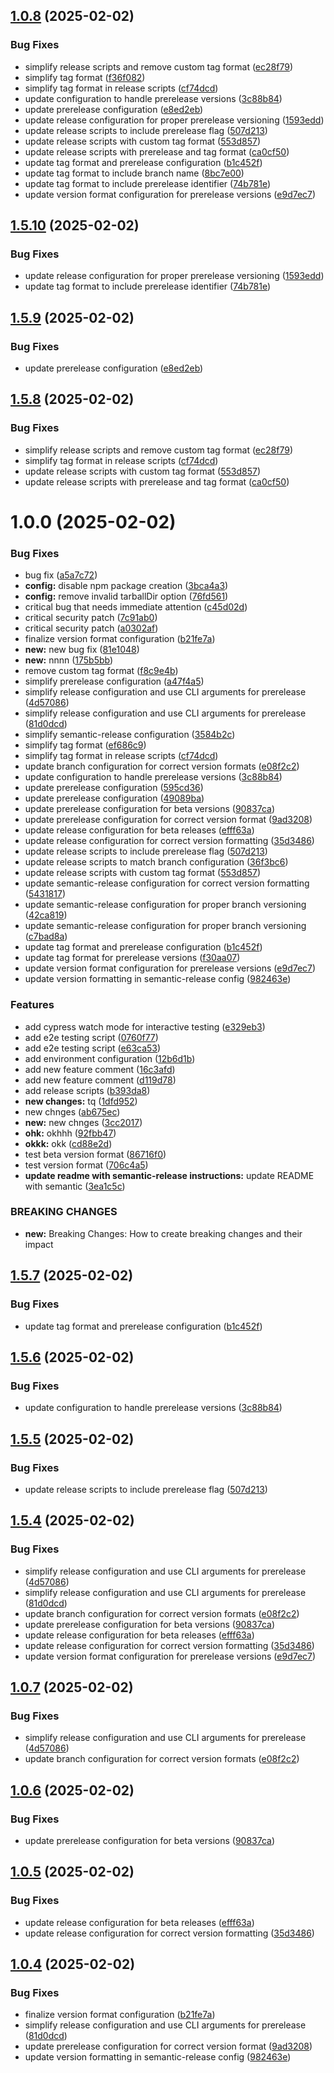 ## [1.0.8](https://github.com/Altafreza/semantic-release/compare/v1.0.7...v1.0.8) (2025-02-02)


### Bug Fixes

* simplify release scripts and remove custom tag format ([ec28f79](https://github.com/Altafreza/semantic-release/commit/ec28f794c43d0b6b1a5efaec044a54e8dec718e8))
* simplify tag format ([f36f082](https://github.com/Altafreza/semantic-release/commit/f36f082ad6cd9a387b8de74ee2ceb476fc9b87fa))
* simplify tag format in release scripts ([cf74dcd](https://github.com/Altafreza/semantic-release/commit/cf74dcd81e37b56fd8103ff1e2c04000ccae844a))
* update configuration to handle prerelease versions ([3c88b84](https://github.com/Altafreza/semantic-release/commit/3c88b84173f0415f2d56184187a29766a1c1717d))
* update prerelease configuration ([e8ed2eb](https://github.com/Altafreza/semantic-release/commit/e8ed2eb12239350ecada63c1a4abab308ef81a46))
* update release configuration for proper prerelease versioning ([1593edd](https://github.com/Altafreza/semantic-release/commit/1593edd88035c506b1187c45f630ce8f63403c07))
* update release scripts to include prerelease flag ([507d213](https://github.com/Altafreza/semantic-release/commit/507d21337380f72fa35d484e52ae7e2a93f85e32))
* update release scripts with custom tag format ([553d857](https://github.com/Altafreza/semantic-release/commit/553d857f77ff72a4ae8e135eb7ec5f4e6f632cb6))
* update release scripts with prerelease and tag format ([ca0cf50](https://github.com/Altafreza/semantic-release/commit/ca0cf507aa3cf7147024f02062b0abd1f5c9e9d7))
* update tag format and prerelease configuration ([b1c452f](https://github.com/Altafreza/semantic-release/commit/b1c452f10bb24e9ad8252b59462c698d0a364a90))
* update tag format to include branch name ([8bc7e00](https://github.com/Altafreza/semantic-release/commit/8bc7e00273d8772d1ec960ab81ce71091776a88c))
* update tag format to include prerelease identifier ([74b781e](https://github.com/Altafreza/semantic-release/commit/74b781e63b7cf03536bbe63de2e113732e2effd3))
* update version format configuration for prerelease versions ([e9d7ec7](https://github.com/Altafreza/semantic-release/commit/e9d7ec746fd9ece4ec6e6178c5260ba5f119a500))

## [1.5.10](https://github.com/Altafreza/semantic-release/compare/1.5.9...1.5.10) (2025-02-02)


### Bug Fixes

* update release configuration for proper prerelease versioning ([1593edd](https://github.com/Altafreza/semantic-release/commit/1593edd88035c506b1187c45f630ce8f63403c07))
* update tag format to include prerelease identifier ([74b781e](https://github.com/Altafreza/semantic-release/commit/74b781e63b7cf03536bbe63de2e113732e2effd3))

## [1.5.9](https://github.com/Altafreza/semantic-release/compare/1.5.8...1.5.9) (2025-02-02)


### Bug Fixes

* update prerelease configuration ([e8ed2eb](https://github.com/Altafreza/semantic-release/commit/e8ed2eb12239350ecada63c1a4abab308ef81a46))

## [1.5.8](https://github.com/Altafreza/semantic-release/compare/1.5.7...1.5.8) (2025-02-02)


### Bug Fixes

* simplify release scripts and remove custom tag format ([ec28f79](https://github.com/Altafreza/semantic-release/commit/ec28f794c43d0b6b1a5efaec044a54e8dec718e8))
* simplify tag format in release scripts ([cf74dcd](https://github.com/Altafreza/semantic-release/commit/cf74dcd81e37b56fd8103ff1e2c04000ccae844a))
* update release scripts with custom tag format ([553d857](https://github.com/Altafreza/semantic-release/commit/553d857f77ff72a4ae8e135eb7ec5f4e6f632cb6))
* update release scripts with prerelease and tag format ([ca0cf50](https://github.com/Altafreza/semantic-release/commit/ca0cf507aa3cf7147024f02062b0abd1f5c9e9d7))

# 1.0.0 (2025-02-02)


### Bug Fixes

* bug fix ([a5a7c72](https://github.com/Altafreza/semantic-release/commit/a5a7c72e4f668fdaf03ba63a7c8430e1846e48a2))
* **config:** disable npm package creation ([3bca4a3](https://github.com/Altafreza/semantic-release/commit/3bca4a304245904e5221f7b88a3e9c830e66e0df))
* **config:** remove invalid tarballDir option ([76fd561](https://github.com/Altafreza/semantic-release/commit/76fd5619d23c7c45c7b5ff02e9dcfae6e1593758))
* critical bug that needs immediate attention ([c45d02d](https://github.com/Altafreza/semantic-release/commit/c45d02dee400abc14f84517ca58c78e569f83954))
* critical security patch ([7c91ab0](https://github.com/Altafreza/semantic-release/commit/7c91ab05ea3899880192452df9391ca8a258bceb))
* critical security patch ([a0302af](https://github.com/Altafreza/semantic-release/commit/a0302af4a9c9f225b860efe3fdcb76ac47eddca1))
* finalize version format configuration ([b21fe7a](https://github.com/Altafreza/semantic-release/commit/b21fe7a6023260c9b63e6b7512dfef18a19cd5a2))
* **new:** new bug fix ([81e1048](https://github.com/Altafreza/semantic-release/commit/81e1048b4bcd0a36d115a6a49ffb0877d2107b31))
* **new:** nnnn ([175b5bb](https://github.com/Altafreza/semantic-release/commit/175b5bb905d28b3c179dfec9065fab39cb503eac))
* remove custom tag format ([f8c9e4b](https://github.com/Altafreza/semantic-release/commit/f8c9e4bb87f373b3fb5a946377db76ec63efe2d9))
* simplify prerelease configuration ([a47f4a5](https://github.com/Altafreza/semantic-release/commit/a47f4a5cc2f04aa14219029a9bac706e5d93787d))
* simplify release configuration and use CLI arguments for prerelease ([4d57086](https://github.com/Altafreza/semantic-release/commit/4d5708617fb810ca7ea55bbe1d193376a87c34cf))
* simplify release configuration and use CLI arguments for prerelease ([81d0dcd](https://github.com/Altafreza/semantic-release/commit/81d0dcd0df88f4522ea438e21478bdabe359ba96))
* simplify semantic-release configuration ([3584b2c](https://github.com/Altafreza/semantic-release/commit/3584b2c9a93c393fd3d40f6494bdbd7435963227))
* simplify tag format ([ef686c9](https://github.com/Altafreza/semantic-release/commit/ef686c932f635afc25b6f745b19817c04d816385))
* simplify tag format in release scripts ([cf74dcd](https://github.com/Altafreza/semantic-release/commit/cf74dcd81e37b56fd8103ff1e2c04000ccae844a))
* update branch configuration for correct version formats ([e08f2c2](https://github.com/Altafreza/semantic-release/commit/e08f2c239cbd1f6cc9e28bd63be0728146d3b6bf))
* update configuration to handle prerelease versions ([3c88b84](https://github.com/Altafreza/semantic-release/commit/3c88b84173f0415f2d56184187a29766a1c1717d))
* update prerelease configuration ([595cd36](https://github.com/Altafreza/semantic-release/commit/595cd366a0c9c8144680f52673dc1c691bfd27f2))
* update prerelease configuration ([49089ba](https://github.com/Altafreza/semantic-release/commit/49089ba86bb95725a005509e6441cd8beaea5228))
* update prerelease configuration for beta versions ([90837ca](https://github.com/Altafreza/semantic-release/commit/90837ca943b584a385c466325aab291cdc08e615))
* update prerelease configuration for correct version format ([9ad3208](https://github.com/Altafreza/semantic-release/commit/9ad3208cf3acf79834e302829baeb14fb1692c02))
* update release configuration for beta releases ([efff63a](https://github.com/Altafreza/semantic-release/commit/efff63a304277eb0c1286c4f15fb2bf762666887))
* update release configuration for correct version formatting ([35d3486](https://github.com/Altafreza/semantic-release/commit/35d34860270cc1d7975b05b36855fe0dc11de6e8))
* update release scripts to include prerelease flag ([507d213](https://github.com/Altafreza/semantic-release/commit/507d21337380f72fa35d484e52ae7e2a93f85e32))
* update release scripts to match branch configuration ([36f3bc6](https://github.com/Altafreza/semantic-release/commit/36f3bc6fe8a6df2070e4ad962f8772ba5894228e))
* update release scripts with custom tag format ([553d857](https://github.com/Altafreza/semantic-release/commit/553d857f77ff72a4ae8e135eb7ec5f4e6f632cb6))
* update semantic-release configuration for correct version formatting ([5431817](https://github.com/Altafreza/semantic-release/commit/5431817e99d45f002e159a3a250064e5b70f5b46))
* update semantic-release configuration for proper branch versioning ([42ca819](https://github.com/Altafreza/semantic-release/commit/42ca819dba4fefa8f4482cbfe8fe40becf98f111))
* update semantic-release configuration for proper branch versioning ([c7bad8a](https://github.com/Altafreza/semantic-release/commit/c7bad8a819bfd4dc346f8766ccf5988fb8f89c1a))
* update tag format and prerelease configuration ([b1c452f](https://github.com/Altafreza/semantic-release/commit/b1c452f10bb24e9ad8252b59462c698d0a364a90))
* update tag format for prerelease versions ([f30aa07](https://github.com/Altafreza/semantic-release/commit/f30aa07c4572ec3a2f0d3b213fc246118e81f65a))
* update version format configuration for prerelease versions ([e9d7ec7](https://github.com/Altafreza/semantic-release/commit/e9d7ec746fd9ece4ec6e6178c5260ba5f119a500))
* update version formatting in semantic-release config ([982463e](https://github.com/Altafreza/semantic-release/commit/982463ec085133066ca13a9fbbc2a5253cf079b9))


### Features

* add cypress watch mode for interactive testing ([e329eb3](https://github.com/Altafreza/semantic-release/commit/e329eb378ec5d2b19b498e361c2503c4b3e080cf))
* add e2e testing script ([0760f77](https://github.com/Altafreza/semantic-release/commit/0760f774842dc71cf690e703e689f483f808e5e9))
* add e2e testing script ([e63ca53](https://github.com/Altafreza/semantic-release/commit/e63ca53c0e16591b379694dde96d3855824e535c))
* add environment configuration ([12b6d1b](https://github.com/Altafreza/semantic-release/commit/12b6d1b6a5681e73c781effaecd8859119d4c9ac))
* add new feature comment ([16c3afd](https://github.com/Altafreza/semantic-release/commit/16c3afdbaee3e198505d6a867339e9caeab36a31))
* add new feature comment ([d119d78](https://github.com/Altafreza/semantic-release/commit/d119d78b7f45cafce5c152cee0689328f1e9d54e))
* add release scripts ([b393da8](https://github.com/Altafreza/semantic-release/commit/b393da88e1a20c1c0b971586b7759309d4289930))
* **new changes:** tq ([1dfd952](https://github.com/Altafreza/semantic-release/commit/1dfd9528edc4584766083c6543b010935c5d4253))
* new chnges ([ab675ec](https://github.com/Altafreza/semantic-release/commit/ab675ecf6e126bedc3b430ca429dcef8221213ab))
* **new:** new chnges ([3cc2017](https://github.com/Altafreza/semantic-release/commit/3cc2017aaebcdc006d35240f7b5fb97104a602ba))
* **ohk:** okhhh ([92fbb47](https://github.com/Altafreza/semantic-release/commit/92fbb47cdacbc1f3e47e5e7f49bca04a2ae2fc2f))
* **okkk:** okk ([cd88e2d](https://github.com/Altafreza/semantic-release/commit/cd88e2d440e204aba83b5e80fe14f6e19553fcbc))
* test beta version format ([86716f0](https://github.com/Altafreza/semantic-release/commit/86716f050c0acaefc9fa54d17861f59f6b74b670))
* test version format ([706c4a5](https://github.com/Altafreza/semantic-release/commit/706c4a5fa4e91b483488412ec0036ba0bfa962a3))
* **update readme with semantic-release instructions:** update README with semantic ([3ea1c5c](https://github.com/Altafreza/semantic-release/commit/3ea1c5cbe5635a1ca53a5bd5f1d5c0498c18f108))


### BREAKING CHANGES

* **new:** Breaking Changes: How to create breaking changes and their impact

## [1.5.7](https://github.com/Altafreza/semantic-release/compare/1.5.6...1.5.7) (2025-02-02)


### Bug Fixes

* update tag format and prerelease configuration ([b1c452f](https://github.com/Altafreza/semantic-release/commit/b1c452f10bb24e9ad8252b59462c698d0a364a90))

## [1.5.6](https://github.com/Altafreza/semantic-release/compare/1.5.5...1.5.6) (2025-02-02)


### Bug Fixes

* update configuration to handle prerelease versions ([3c88b84](https://github.com/Altafreza/semantic-release/commit/3c88b84173f0415f2d56184187a29766a1c1717d))

## [1.5.5](https://github.com/Altafreza/semantic-release/compare/1.5.4...1.5.5) (2025-02-02)


### Bug Fixes

* update release scripts to include prerelease flag ([507d213](https://github.com/Altafreza/semantic-release/commit/507d21337380f72fa35d484e52ae7e2a93f85e32))

## [1.5.4](https://github.com/Altafreza/semantic-release/compare/1.5.3...1.5.4) (2025-02-02)


### Bug Fixes

* simplify release configuration and use CLI arguments for prerelease ([4d57086](https://github.com/Altafreza/semantic-release/commit/4d5708617fb810ca7ea55bbe1d193376a87c34cf))
* simplify release configuration and use CLI arguments for prerelease ([81d0dcd](https://github.com/Altafreza/semantic-release/commit/81d0dcd0df88f4522ea438e21478bdabe359ba96))
* update branch configuration for correct version formats ([e08f2c2](https://github.com/Altafreza/semantic-release/commit/e08f2c239cbd1f6cc9e28bd63be0728146d3b6bf))
* update prerelease configuration for beta versions ([90837ca](https://github.com/Altafreza/semantic-release/commit/90837ca943b584a385c466325aab291cdc08e615))
* update release configuration for beta releases ([efff63a](https://github.com/Altafreza/semantic-release/commit/efff63a304277eb0c1286c4f15fb2bf762666887))
* update release configuration for correct version formatting ([35d3486](https://github.com/Altafreza/semantic-release/commit/35d34860270cc1d7975b05b36855fe0dc11de6e8))
* update version format configuration for prerelease versions ([e9d7ec7](https://github.com/Altafreza/semantic-release/commit/e9d7ec746fd9ece4ec6e6178c5260ba5f119a500))

## [1.0.7](https://github.com/Altafreza/semantic-release/compare/v1.0.6...v1.0.7) (2025-02-02)


### Bug Fixes

* simplify release configuration and use CLI arguments for prerelease ([4d57086](https://github.com/Altafreza/semantic-release/commit/4d5708617fb810ca7ea55bbe1d193376a87c34cf))
* update branch configuration for correct version formats ([e08f2c2](https://github.com/Altafreza/semantic-release/commit/e08f2c239cbd1f6cc9e28bd63be0728146d3b6bf))

## [1.0.6](https://github.com/Altafreza/semantic-release/compare/v1.0.5...v1.0.6) (2025-02-02)


### Bug Fixes

* update prerelease configuration for beta versions ([90837ca](https://github.com/Altafreza/semantic-release/commit/90837ca943b584a385c466325aab291cdc08e615))

## [1.0.5](https://github.com/Altafreza/semantic-release/compare/v1.0.4...v1.0.5) (2025-02-02)


### Bug Fixes

* update release configuration for beta releases ([efff63a](https://github.com/Altafreza/semantic-release/commit/efff63a304277eb0c1286c4f15fb2bf762666887))
* update release configuration for correct version formatting ([35d3486](https://github.com/Altafreza/semantic-release/commit/35d34860270cc1d7975b05b36855fe0dc11de6e8))

## [1.0.4](https://github.com/Altafreza/semantic-release/compare/v1.0.3...v1.0.4) (2025-02-02)


### Bug Fixes

* finalize version format configuration ([b21fe7a](https://github.com/Altafreza/semantic-release/commit/b21fe7a6023260c9b63e6b7512dfef18a19cd5a2))
* simplify release configuration and use CLI arguments for prerelease ([81d0dcd](https://github.com/Altafreza/semantic-release/commit/81d0dcd0df88f4522ea438e21478bdabe359ba96))
* update prerelease configuration for correct version format ([9ad3208](https://github.com/Altafreza/semantic-release/commit/9ad3208cf3acf79834e302829baeb14fb1692c02))
* update version formatting in semantic-release config ([982463e](https://github.com/Altafreza/semantic-release/commit/982463ec085133066ca13a9fbbc2a5253cf079b9))
